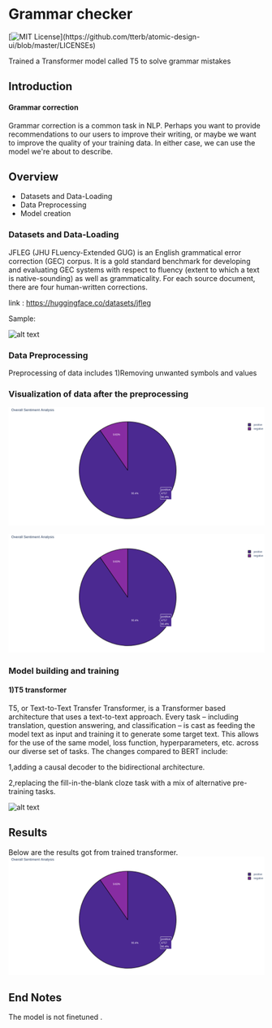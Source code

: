 
# Grammar checker

[![MIT License](https://img.shields.io/apm/l/atomic-design-ui.svg?)](https://github.com/tterb/atomic-design-ui/blob/master/LICENSEs)

Trained a Transformer model called T5 to solve grammar mistakes
## Introduction 

#### Grammar correction
Grammar correction is a common task in NLP. Perhaps you want to provide recommendations to our users to improve their writing, or maybe we want to improve the quality of your training data. In either case, we can use the model we're about to describe.




## Overview 
- Datasets and Data-Loading
- Data Preprocessing
- Model creation

### Datasets and Data-Loading

JFLEG (JHU FLuency-Extended GUG) is an English grammatical error correction (GEC) corpus. It is a gold standard benchmark for developing and evaluating GEC systems with respect to fluency (extent to which a text is native-sounding) as well as grammaticality. For each source document, there are four human-written corrections.

link : https://huggingface.co/datasets/jfleg

Sample: 

![alt text](https://raw.githubusercontent.com/vivekalex61https://github.com/vivekalex61/grammar_checker/main/images/dataset%20samples.png)



### Data Preprocessing
 Preprocessing of data includes 
 1)Removing unwanted symbols and values
 

### Visualization of data after the preprocessing 

![alt text](https://raw.githubusercontent.com/vivekalex61/insightsearch/master/test/overall_sentiments.png)

![alt text](https://raw.githubusercontent.com/vivekalex61/insightsearch/master/test/overall_sentiments.png)




### Model building and training





#### 1)T5 transformer

T5, or Text-to-Text Transfer Transformer, is a Transformer based architecture that uses a text-to-text approach. Every task – including translation, question answering, and classification – is cast as feeding the model text as input and training it to generate some target text. This allows for the use of the same model, loss function, hyperparameters, etc. across our diverse set of tasks. The changes compared to BERT include:

1,adding a causal decoder to the bidirectional architecture.

2,replacing the fill-in-the-blank cloze task with a mix of alternative pre-training tasks.



![alt text](https://raw.githubusercontent.com/vivekalex61https://github.com/vivekalex61/grammar_checker/main/images/t5.jpg)



## Results
Below are the results  got from trained transformer.
![alt text](https://raw.githubusercontent.com/vivekalex61/insightsearch/master/test/overall_sentiments.png)


## End Notes

The model is not finetuned .
